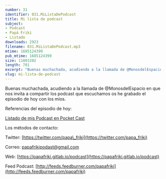 ```yaml
---
number: 31
identifier: 031.MiListaDePodcast
title: Mi lista de podcast
subject:
- Podcast
- Papá Friki
- Listado
downloads: 2923
filename: 031.MiListaDePodcast.mp3
mtime: 1685124399
pub_mtime: 1685124399
size: 11003202
length: 701
excerpt: "Buenas muchachada, acudiendo a la llamada de @MonosdelEspacio en que nos invita a compartir los podcast que escuchamos os he grabado el episodio de hoy con los míos.\n\nReferencias del episodio de hoy:\n\n[Listado de mis Podcast en Pocket Cast](https://lists.pocketcasts.com/f95621b4-adc4-49b9-9b9f-69376d09e3f1)  \n\nLos métodos de contacto:\n\nTwitter: [https://twitter.com/papa\\_friki](https://twitter.com/papa_friki)\n\nCorreo: [papafrikipodast@gmail.com](https://archive.org/details/papafrikipodast@gmail.com)\n\nWeb: [https://papafriki.gitlab.io/podcast](https://papafriki.gitlab.io/podcast)\n\nFeed Podcast: [http://feeds.feedburner.com/papafriki](http://feeds.feedburner.com/papafriki)"
slug: mi-lista-de-podcast
---
```

Buenas muchachada, acudiendo a la llamada de @MonosdelEspacio en que nos invita a compartir los podcast que escuchamos os he grabado el episodio de hoy con los míos.

Referencias del episodio de hoy:

[Listado de mis Podcast en Pocket Cast](https://lists.pocketcasts.com/f95621b4-adc4-49b9-9b9f-69376d09e3f1)

Los métodos de contacto:

Twitter: [https://twitter.com/papa\_friki](https://twitter.com/papa_friki)

Correo: [papafrikipodast@gmail.com](https://archive.org/details/papafrikipodast@gmail.com)

Web: [https://papafriki.gitlab.io/podcast](https://papafriki.gitlab.io/podcast)

Feed Podcast: [http://feeds.feedburner.com/papafriki](http://feeds.feedburner.com/papafriki)